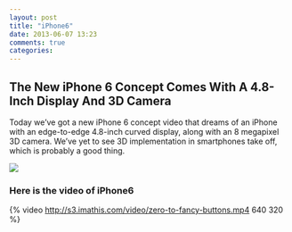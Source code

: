 ```yaml
---
layout: post
title: "iPhone6"
date: 2013-06-07 13:23
comments: true
categories: 
---
```

<html>
<body>
<h2>The New iPhone 6 Concept Comes With A 4.8-Inch Display And 3D Camera</h1>
<p>Today we’ve got a new iPhone 6 concept video that dreams of an iPhone with an edge-to-edge 4.8-inch curved display, along with an 8 megapixel 3D camera. We’ve yet to see 3D implementation in smartphones take off, which is probably a good thing.
</p>
<img src=http://cdn.cultofmac.com/wp-content/uploads/2013/05/iphone6-concept.jpg>
<h3>Here is the video of iPhone6</h3>


{% video http://s3.imathis.com/video/zero-to-fancy-buttons.mp4 640 320  %}
</body>
</html>
